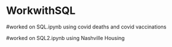 # WorkwithSQL

#worked on SQL.ipynb using covid deaths and covid vaccinations


#worked on SQL2.ipynb using Nashville Housing
